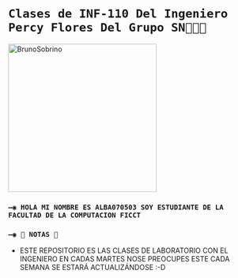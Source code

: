 # `Clases de INF-110 Del Ingeniero Percy Flores Del Grupo SN🧑🏻‍💻` 
<a href="https://aniyuki.com/wp-content/uploads/2022/08/aniyuki-hello-28.gif "><img src="https://aniyuki.com/wp-content/uploads/2022/08/aniyuki-hello-28.gif" width="300" height="300" alt="BrunoSobrino"/></a>
### `—◉ HOLA MI NOMBRE ES ALBA070503 SOY ESTUDIANTE DE LA FACULTAD DE LA COMPUTACION FICCT`
### `—◉ 📝 NOTAS 📝`
- ESTE REPOSITORIO ES LAS CLASES DE LABORATORIO CON EL INGENIERO EN CADAS MARTES NOSE PREOCUPES ESTE CADA SEMANA SE ESTARÁ ACTUALIZÁNDOSE :-D
